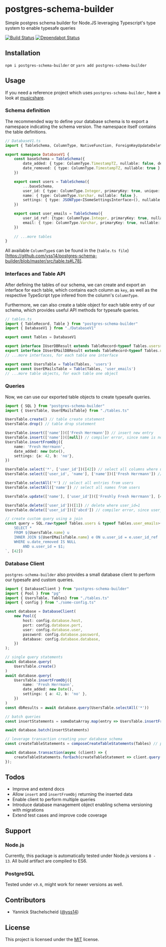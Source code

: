 # postgres-schema-builder
Simple postgres schema builder for Node.JS leveraging Typescript's type system to enable typesafe queries

[![Build Status](https://travis-ci.com/yss14/postgres-schema-builder.svg?branch=master)](https://travis-ci.com/yss14/postgres-schema-builder)
[![Dependabot Status](https://api.dependabot.com/badges/status?host=github&repo=yss14/postgres-schema-builder)](https://dependabot.com)

## Installation
`npm i postgres-schema-builder` or `yarn add postgres-schema-builder`

## Usage

If you need a reference project which uses `postgres-schema-builder`, have a look at [musicshare](https://github.com/yss14/musicshare/tree/master/projects/backend/src/database).

### Schema definition

The recommended way to define your database schema is to export a namespace indicating the schema version. The namespace itself contains the table definitions.

```typescript
// DatabaseV1.ts
import { TableSchema, ColumnType, NativeFunction, ForeignKeyUpdateDeleteRule, JSONType } from "postgres-schema-builder"

export namespace DatabaseV1 {
    const baseSchema = TableSchema({
		date_added: { type: ColumnType.TimestampTZ, nullable: false, defaultValue: { func: NativeFunction.Now } },
		date_removed: { type: ColumnType.TimestampTZ, nullable: true },
	})

	export const users = TableSchema({
		...baseSchema,
		user_id: { type: ColumnType.Integer, primaryKey: true, unique: true },
        name: { type: ColumnType.Varchar, nullable: false },
        settings: { type: JSONType<ISomeSettingsInterface>(), nullable: false },
    })

    export const user_emails = TableSchema({
        user_id_ref: {type: ColumnType.Integer, primaryKey: true, nullable: false, foreignKeys: [{ targetTable: 'users', targetColumn: 'user_id', onDelete: ForeignKeyUpdateDeleteRule.Cascade }]},
        email: { type: ColumnType.Varchar, primaryKey: true, nullable: false },
    })
    
    // ...more tables
}
```

All available `ColumnType`s can be found in the (`table.ts file`)[https://github.com/yss14/postgres-schema-builder/blob/master/src/table.ts#L78].

### Interfaces and Table API

After defining the tables of our schema, we can create and export an interface for each table, which contains each column as `key`, as well as the respective TypeScript type infered from the column's `ColumnType`.

Furthermore, we can also create a table object for each table entry of our schema, which provides useful API methods for typesafe queries.

```typescript
// tables.ts
import { TableRecord, Table } from "postgres-schema-builder"
import { DatabaseV1 } from "./DatabaseV1"

export const Tables = DatabaseV1

export interface IUserDBResult extends TableRecord<typeof Tables.users> { }
export interface IUserEMailDBResult extends TableRecord<typeof Tables.user_emails> { }
// ...more interfaces, for each table one interface

export const UsersTable = Table(Tables, 'users')
export const UserEMailsTable = Table(Tables, 'user_emails')
// ...more table objects, for each table one object
```

### Queries

Now, we can use our exported table objects to create typesafe queries.

```typescript
import { SQL } from "postgres-schema-builder"
import { UsersTable, UserEMailsTable} from "./tables.ts"

UsersTable.create() // table create statement
UsersTable.drop() // table drop statement

UsersTable.insert(['name'])(['Fresh Herrmann']) // insert new entry
UsersTable.insert(['name'])([null]) // compiler error, since name is not nullable
UsersTable.insertFromObj({
	name: 'Fresh Herrmann',
	date_added: new Date(),
	settings: {a: 42, b: 'no'},
})

UsersTable.select('*', ['user_id'])([42]) // select all columns where user_id=42
UsersTable.select(['user_id', 'name'], ['name'])(['Fresh Herrmann']) // select only user_id and name where name='Fresh Herrmann'

UsersTable.selectAll('*') // select all entries from users
UsersTable.selectAll(['name']) // select all names from users

UsersTable.update(['name'], ['user_id'])(['Freshly Fresh Herrmann'], [42]) // update entry's name where user_id=42

UsersTable.delete(['user_id'])([1]) // delete where user_id=1
UsersTable.delete(['user_id'])(['abcd']) // compiler error, since user_id has type number

// create custom query using a join
const query = SQL.raw<typeof Tables.users & typeof Tables.user_emails>(`
	SELECT *
	FROM ${UsersTable.name} u
	INNER JOIN ${UserEMailsTable.name} e ON u.user_id = e.user_id_ref
	WHERE u.date_removed IS NULL
		AND u.user_id = $1;
`, [42])
```

### Database Client

`postgres-schema-builder` also provides a small database client to perform our typesafe and custom queries.

```typescript
import { DatabaseClient } from "postgres-schema-builder"
import { Pool } from "pg"
import { UsersTable, Tables} from "./tables.ts"
import { config } from "./some-config.ts"

const database = DatabaseClient(
	new Pool({
		host: config.database.host,
		port: config.database.port,
		user: config.database.user,
		password: config.database.password,
		database: config.database.database,
	})
);

// single query statements
await database.query(
    UsersTable.create()
)
await database.query(
    UsersTable.insertFromObj({
        name: 'Fresh Herrmann',
        date_added: new Date(),
        settings: { a: 42, b: 'no' },
    })
)
const dbResults = await database.query(UsersTable.selectAll('*'))

// batch queries
const insertStatements = someDataArray.map(entry => UsersTable.insertFromObj(entry))

await database.batch(insertStatements)

// leverage transaction creating your database schema
const createTableStatements = composeCreateTableStatements(Tables) // performs a topological sort on your tables defined in <Tables>

await database.transaction(async (client) => {
	createTableStatements.forEach(createTableStatement => client.query({ sql: createTableStatement }))
});
```

## Todos

* Improve and extend docs
* Allow `insert` and `insertFromObj` returning the inserted data
* Enable client to perform multiple queries
* Introduce database management object enabling schema versioning with migrations
* Extend test cases and improve code coverage

## Support

### Node.js
Currently, this package is automatically tested under Node.js versions `8 - 13`.
All build artifact are compiled to ES6.

### PostgreSQL
Tested under `v9.6`, might work for newer versions as well.

## Contributors
* Yannick Stachelscheid ([@yss14](https://github.com/yss14))

## License
This project is licensed under the [MIT](LICENSE) license.